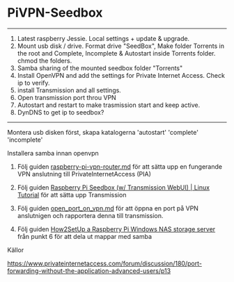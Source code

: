 # PiVPN-Seedbox

--------------------------------------------------------------------------------------------------------------------------
1. Latest raspberry Jessie. Local settings + update & upgrade.
2. Mount usb disk / drive. Format drive "SeedBox", Make folder Torrents in the root and Complete, Incomplete & Autostart inside Torrents folder. chmod the folders.
3. Samba sharing of the mounted seedbox folder "Torrents"
4. Install OpenVPN and add the settings for Private Internet Access. Check ip to verify.
5. install Transmission and all settings.
6. Open transmission port throu VPN
7. Autostart and restart to make trasmission start and keep active.
8. DynDNS to get ip to seedbox?
--------------------------------------------------------------------------------------------------------------------------

Montera usb disken först, skapa katalogerna 'autostart' 'complete' 'incomplete'

Installera samba innan openvpn

1. Följ guiden [raspberry-pi-vpn-router.md](https://github.com/mcfrojd/PiVPN-Seedbox/blob/master/raspberry-pi-vpn-router.md) för att sätta upp en fungerande VPN anslutning till PrivateInternetAccess (PIA)

2. Följ guiden [Raspberry Pi Seedbox (w/ Transmission WebUI) | Linux Tutorial](https://www.youtube.com/watch?v=flhGmgbAqZA&t=346s) för att sätta upp Transmission

3. Följ guiden [open_port_on_vpn.md](https://github.com/mcfrojd/PiVPN-Seedbox/blob/master/open_port_on_vpn) för att öppna en port på VPN anslutnigen och rapportera denna till transmission.

4. Följ guiden [How2SetUp a Raspberry Pi Windows NAS storage server](http://www.simonthepiman.com/how_to_setup_windows_file_server.php) från punkt 6 för att dela ut mappar med samba

Källor

https://www.privateinternetaccess.com/forum/discussion/180/port-forwarding-without-the-application-advanced-users/p13

